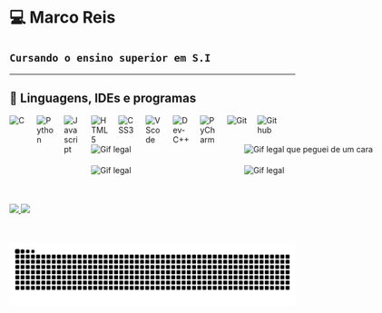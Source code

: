 # 💻 Marco Reis

## **``Cursando o ensino superior em S.I ``**
---

##  🦾 Linguagens, IDEs e programas

<img
align="left"
 alt="C"
 title="C"
 width="30px"
 style="padding-right: 18px;"  
src="https://cdn.jsdelivr.net/gh/devicons/devicon@latest/icons/c/c-plain.svg" />


<img
align="left"
 alt="Python"
 title="Python"
 width="30px"
 style="padding-right: 18px;"  
src="https://img.icons8.com/?size=100&id=13441&format=png&color=000000" />


<img
align="left"
 alt="Javascript"
 title="Javascript"
 width="30px"
 style="padding-right: 18px;"  
src="https://img.icons8.com/?size=100&id=108784&format=png&color=000000" />


<img
align="left"
 alt="HTML5"
 title="HTML5"
 width="30px"
 style="padding-right: 18px;"  
src="https://img.icons8.com/?size=100&id=20909&format=png&color=000000" />


<img
align="left"
 alt="CSS3"
 title="CSS3"
 width="30px"
 style="padding-right: 18px;"  
src="https://img.icons8.com/?size=100&id=21278&format=png&color=000000" />


<img
align="left"
 alt="VScode"
 title="VScode"
 width="30px"
 style="padding-right: 18px;"  
src="https://img.icons8.com/?size=100&id=9OGIyU8hrxW5&format=png&color=000000" />


<img
align="left"
 alt="Dev-C++"
 title="Dev-C++"
 width="30px"
 style="padding-right: 18px;"  
src="https://styles.redditmedia.com/t5_32raz/styles/communityIcon_yria07xbhfn61.png?width=256&s=4e76b1791c45a028694c6369660f5557dcd056f9" />


<img
align="left"
 alt="PyCharm"
 title="PyCharm"
 width="30px"
 style="padding-right: 18px;"  
src="https://iconlogovector.com/uploads/images/2024/04/lg-661b230991ee1-PyCharm.webp" />


<img
align="left"
 alt="Git"
 title="Git"
 width="35px"
 style="padding-right: 18px;"  
src="https://img.icons8.com/?size=100&id=20906&format=png&color=000000" />


<img
align="left"
 alt="Github"
 title="Github"
 width="35px"
 style="padding-right: 18px;"  
src="https://img.icons8.com/?size=100&id=3tC9EQumUAuq&format=png&color=000000" />

<br/>
<br/>
<br/>

<div style="display: flex; justify-content: space-between; align-items: flex-start; gap: 20px;">
  <div style="display: flex; flex-direction: column; gap: 20px;">
    <img alt="Gif legal" title="Gif legal" width="250px" src="https://c.tenor.com/GfSX-u7VGM4AAAAC/coding.gif" />
    <img alt="Gif legal" title="Gif legal" width="250px" src="https://user-images.githubusercontent.com/51194584/258857674-a1827d5b-af82-45b7-947e-3382f2431c75.gif" />
  </div>

  <div style="display: flex; flex-direction: column; gap: 20px;">
    <img alt="Gif legal que peguei de um cara" title="Gif legal que peguei de um cara" width="250px" src="https://media0.giphy.com/media/v1.Y2lkPTc5MGI3NjExazRqaHB0cmRiZGxzazJ5YWNlZ3Q5NDg5dDVtMThiYjNpZXc3eDFmdSZlcD12MV9pbnRlcm5hbF9naWZfYnlfaWQmY3Q9Zw/137EaR4vAOCn1S/giphy.gif" />
    <img alt="Gif legal" title="Gif legal" width="250px" src="https://i.redd.it/n8agw6z2smyb1.gif" />
  </div>
</div>

<br/>
<br/>
<br/>

<div>
   <a href="https://www.linkedin.com/in/marco-antonio-reis-189199355/">
   <img height="180em" src="https://github-readme-stats.vercel.app/api?username=Goncalves216&show_icons=true&theme=dracula&include_all_commits=true"/>
   <img height="180em" src="https://github-readme-stats.vercel.app/api/top-langs/?username=Goncalves216&theme=dracula&layout=compact&custom_tittle=Tecnologias&langs_count=7"/>
</div>

<br/>
<br/>
<br/>

<div>
<picture>
  <source media="(prefers-color-scheme: dark)" srcset="https://raw.githubusercontent.com/Goncalves216/Goncalves216/output/github-contribution-grid-snake-dark.svg">
  <source media="(prefers-color-scheme: light)" srcset="https://raw.githubusercontent.com/Goncalves216/Goncalves216/output/github-contribution-grid-snake.svg">
  <img alt="github contribution grid snake animation" src="https://raw.githubusercontent.com/Goncalves216/Goncalves216/output/github-contribution-grid-snake.svg">
</picture>
<div/>
